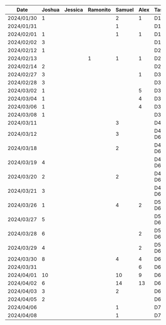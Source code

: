 | Date       | Joshua | Jessica | Ramonito | Samuel | Alex |  Task   |
| ---------- | ------ | ------- | -------- | ------ | ---- |  ----   |
| 2024/01/30 | 1      |         |          | 2      | 1    |  D1     |
| 2024/01/31 |        |         |          | 1      |      |  D1     |
| 2024/02/01 | 1      |         |          | 1      | 1    |  D1     |
| 2024/02/02 | 3      |         |          |        |      |  D1     |
| 2024/02/12 | 1      |         |          |        |      |  D2     |
| 2024/02/13 |        |         | 1        | 1      | 1    |  D2     |
| 2024/02/14 | 2      |         |          |        |      |  D2     |
| 2024/02/27 | 3      |         |          |        | 1    |  D3     |
| 2024/02/28 | 3      |         |          |        |      |  D3     |
| 2024/03/02 | 1      |         |          |        | 5    |  D3     |
| 2024/03/04 | 1      |         |          |        | 4    |  D3     |
| 2024/03/06 | 1      |         |          |        | 4    |  D3     |
| 2024/03/08 | 1      |         |          |        |      |  D3     |
| 2024/03/11 |        |         |          | 3      |      |  D4     |
| 2024/03/12 |        |         |          | 3      |      |  D4, D6 |
| 2024/03/18 |        |         |          | 2      |      |  D4, D6 |
| 2024/03/19 | 4      |         |          |        |      |  D4, D6 |
| 2024/03/20 | 2      |         |          | 2      |      |  D4, D6 |
| 2024/03/21 | 3      |         |          |        |      |  D4, D6 |
| 2024/03/26 | 1      |         |          | 4      | 2    |  D5, D6 |
| 2024/03/27 | 5      |         |          |        |      |  D5, D6 |
| 2024/03/28 | 6      |         |          |        | 2    |  D5, D6 |
| 2024/03/29 | 4      |         |          |        | 2    |  D5, D6 |
| 2024/03/30 | 8      |         |          | 4      | 4    |  D6     |
| 2024/03/31 |        |         |          |        | 6    |  D6     |
| 2024/04/01 | 10     |         |          | 10     | 9    |  D6     |
| 2024/04/02 | 6      |         |          | 14     | 13   |  D6     |
| 2024/04/03 | 3      |         |          | 2      |      |  D6     |
| 2024/04/05 | 2      |         |          |        |      |  D6     |
| 2024/04/06 |        |         |          | 1      |      |  D7     |
| 2024/04/08 |        |         |          | 1      |      |  D7     |
